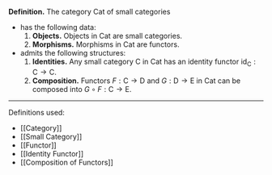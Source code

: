 **Definition.** The category $\mathsf{Cat}$ of small categories
- has the following data:
	1. **Objects.** Objects in $\mathsf{Cat}$ are small categories.
	2. **Morphisms.** Morphisms in $\mathsf{Cat}$ are functors.
- admits the following structures:
	1. **Identities.** Any small category $\mathsf{C}$ in $\mathsf{Cat}$ has an identity functor $\text{id}_{\mathsf{C}}:\mathsf{C}\to \mathsf{C}$.
	2. **Composition.** Functors $F:\mathsf{C}\to \mathsf{D}$ and $G:\mathsf{D}\to \mathsf{E}$ in $\mathsf{Cat}$ can be composed into $G\circ F:\mathsf{C}\to \mathsf{E}$.

***
Definitions used:
- [[Category]]
- [[Small Category]]
- [[Functor]]
- [[Identity Functor]]
- [[Composition of Functors]]